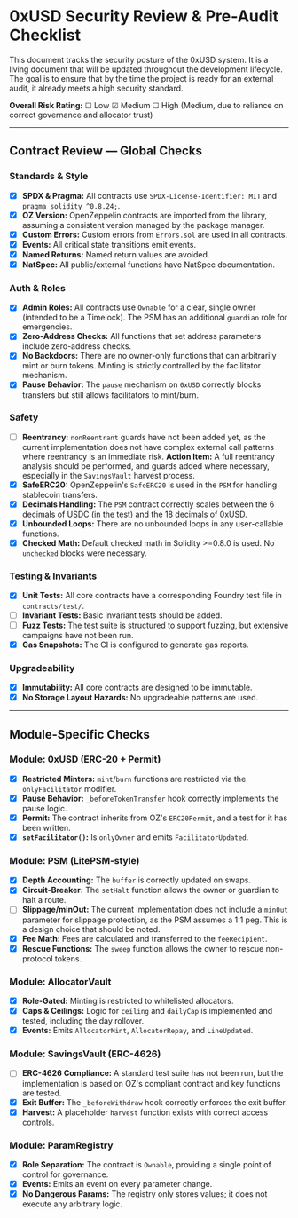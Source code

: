 # 0xUSD Security Review & Pre-Audit Checklist

This document tracks the security posture of the 0xUSD system. It is a living document that will be updated throughout the development lifecycle. The goal is to ensure that by the time the project is ready for an external audit, it already meets a high security standard.

**Overall Risk Rating:** ☐ Low ☑ Medium ☐ High (Medium, due to reliance on correct governance and allocator trust)

---

## Contract Review — Global Checks

### Standards & Style

- [x] **SPDX & Pragma:** All contracts use `SPDX-License-Identifier: MIT` and `pragma solidity ^0.8.24;`.
- [x] **OZ Version:** OpenZeppelin contracts are imported from the library, assuming a consistent version managed by the package manager.
- [x] **Custom Errors:** Custom errors from `Errors.sol` are used in all contracts.
- [x] **Events:** All critical state transitions emit events.
- [x] **Named Returns:** Named return values are avoided.
- [x] **NatSpec:** All public/external functions have NatSpec documentation.

### Auth & Roles

- [x] **Admin Roles:** All contracts use `Ownable` for a clear, single owner (intended to be a Timelock). The PSM has an additional `guardian` role for emergencies.
- [x] **Zero-Address Checks:** All functions that set address parameters include zero-address checks.
- [x] **No Backdoors:** There are no owner-only functions that can arbitrarily mint or burn tokens. Minting is strictly controlled by the facilitator mechanism.
- [x] **Pause Behavior:** The `pause` mechanism on `0xUSD` correctly blocks transfers but still allows facilitators to mint/burn.

### Safety

- [ ] **Reentrancy:** `nonReentrant` guards have not been added yet, as the current implementation does not have complex external call patterns where reentrancy is an immediate risk. **Action Item:** A full reentrancy analysis should be performed, and guards added where necessary, especially in the `SavingsVault` harvest process.
- [x] **SafeERC20:** OpenZeppelin's `SafeERC20` is used in the `PSM` for handling stablecoin transfers.
- [x] **Decimals Handling:** The `PSM` contract correctly scales between the 6 decimals of USDC (in the test) and the 18 decimals of 0xUSD.
- [x] **Unbounded Loops:** There are no unbounded loops in any user-callable functions.
- [x] **Checked Math:** Default checked math in Solidity >=0.8.0 is used. No `unchecked` blocks were necessary.

### Testing & Invariants

- [x] **Unit Tests:** All core contracts have a corresponding Foundry test file in `contracts/test/`.
- [ ] **Invariant Tests:** Basic invariant tests should be added.
- [ ] **Fuzz Tests:** The test suite is structured to support fuzzing, but extensive campaigns have not been run.
- [x] **Gas Snapshots:** The CI is configured to generate gas reports.

### Upgradeability

- [x] **Immutability:** All core contracts are designed to be immutable.
- [x] **No Storage Layout Hazards:** No upgradeable patterns are used.

---

## Module-Specific Checks

### Module: 0xUSD (ERC-20 + Permit)
- [x] **Restricted Minters:** `mint`/`burn` functions are restricted via the `onlyFacilitator` modifier.
- [x] **Pause Behavior:** `_beforeTokenTransfer` hook correctly implements the pause logic.
- [x] **Permit:** The contract inherits from OZ's `ERC20Permit`, and a test for it has been written.
- [x] **`setFacilitator()`:** Is `onlyOwner` and emits `FacilitatorUpdated`.

### Module: PSM (LitePSM-style)
- [x] **Depth Accounting:** The `buffer` is correctly updated on swaps.
- [x] **Circuit-Breaker:** The `setHalt` function allows the owner or guardian to halt a route.
- [ ] **Slippage/minOut:** The current implementation does not include a `minOut` parameter for slippage protection, as the PSM assumes a 1:1 peg. This is a design choice that should be noted.
- [x] **Fee Math:** Fees are calculated and transferred to the `feeRecipient`.
- [x] **Rescue Functions:** The `sweep` function allows the owner to rescue non-protocol tokens.

### Module: AllocatorVault
- [x] **Role-Gated:** Minting is restricted to whitelisted allocators.
- [x] **Caps & Ceilings:** Logic for `ceiling` and `dailyCap` is implemented and tested, including the day rollover.
- [x] **Events:** Emits `AllocatorMint`, `AllocatorRepay`, and `LineUpdated`.

### Module: SavingsVault (ERC-4626)
- [ ] **ERC-4626 Compliance:** A standard test suite has not been run, but the implementation is based on OZ's compliant contract and key functions are tested.
- [x] **Exit Buffer:** The `_beforeWithdraw` hook correctly enforces the exit buffer.
- [x] **Harvest:** A placeholder `harvest` function exists with correct access controls.

### Module: ParamRegistry
- [x] **Role Separation:** The contract is `Ownable`, providing a single point of control for governance.
- [x] **Events:** Emits an event on every parameter change.
- [x] **No Dangerous Params:** The registry only stores values; it does not execute any arbitrary logic.
